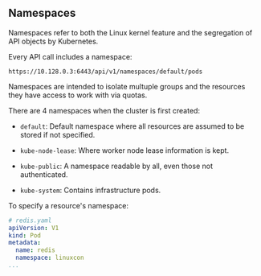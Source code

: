 ## Namespaces

Namespaces refer to both the Linux kernel feature and the segregation of API objects by Kubernetes.

Every API call includes a namespace:

```
https://10.128.0.3:6443/api/v1/namespaces/default/pods
```

Namespaces are intended to isolate multuple groups and the resources they have access to work with via quotas.

There are 4 namespaces when the cluster is first created:

- `default`: Default namespace where all resources are assumed to be stored if not specified.

- `kube-node-lease`: Where worker node lease information is kept.

- `kube-public`: A namespace readable by all, even those not authenticated.

- `kube-system`: Contains infrastructure pods.

To specify a resource's namespace:

```yaml
# redis.yaml
apiVersion: V1
kind: Pod
metadata:
  name: redis
  namespace: linuxcon
...
```
